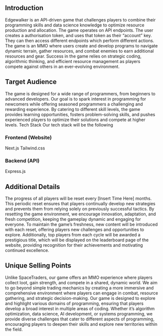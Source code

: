 ## Introduction
Edgewalker is an API-driven game that challenges players to combine their programming skills and data science knowledge to optimize resource production and allocation. 
The game operates on API endpoints. The user creates a authorisation token, and uses that token as their “account” key. They can then access different endpoints which perform different actions.
The game is an MMO where users create and develop programs to navigate dynamic terrain, gather resources, and combat enemies to earn additional resources and gear. Success in the game relies on strategic coding, algorithmic thinking, and efficient resource management as players compete against others in an ever-evolving environment.

## Target Audience
The game is designed for a wide range of programmers, from beginners to advanced developers. Our goal is to spark interest in programming for newcomers while offering seasoned programmers a challenging and rewarding experience. By catering to different skill levels, the game provides learning opportunities, fosters problem-solving skills, and pushes experienced players to optimize their solutions and compete at higher levels.
Tech Stack
Our tech stack will be the following
### Frontend (Website)
Next.js
Tailwind.css
### Backend (API)
Express.js

## Additional Details
The progress of all players will be reset every [Insert Time Here] months. This periodic reset ensures that players continually develop new strategies and prevents them from relying solely on previously successful tactics. By resetting the game environment, we encourage innovation, adaptation, and fresh competition, keeping the gameplay dynamic and engaging for everyone.
To maintain the game’s freshness, new content will be introduced with each reset, offering players new challenges and opportunities to explore. Additionally, top players from each cycle will be awarded a prestigious title, which will be displayed on the leaderboard page of the website, providing recognition for their achievements and motivating continued excellence.

## Unique Selling Points
Unlike SpaceTraders, our game offers an MMO experience where players collect loot, gain strength, and compete in a shared, dynamic world. We aim to go beyond simple trading mechanics by creating a more immersive and comprehensive environment where players can engage in combat, resource gathering, and strategic decision-making.
Our game is designed to explore and highlight various domains of programming, ensuring that players develop a broad interest in multiple areas of coding. Whether it’s algorithm optimization, data science, AI development, or systems programming, we provide diverse challenges that cater to different aspects of programming, encouraging players to deepen their skills and explore new territories within the field.
